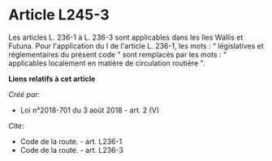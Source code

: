 # Article L245-3

Les articles L. 236-1 à L. 236-3 sont applicables dans les îles Wallis et Futuna. Pour l'application du I de l'article L.
236-1, les mots : “ législatives et réglementaires du présent code ” sont remplacés par les mots : “ applicables localement
en matière de circulation routière ”.

**Liens relatifs à cet article**

_Créé par_:

  - Loi n°2018-701 du 3 août 2018 - art. 2 (V)

_Cite_:

  - Code de la route. - art. L236-1
  - Code de la route. - art. L236-3
